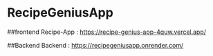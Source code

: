 ﻿# RecipeGeniusApp
##frontend 
Recipe-App : https://recipe-genius-app-4quw.vercel.app/

##Backend
Backend : https://recipegeniusapp.onrender.com/
